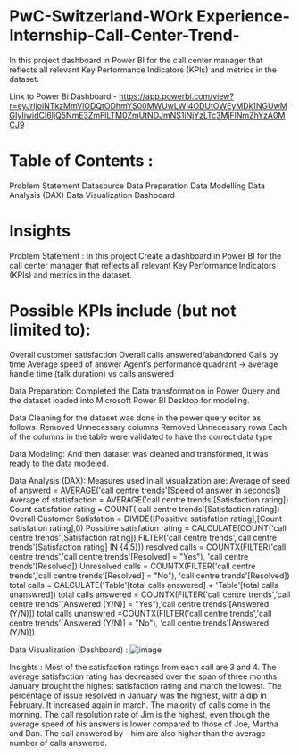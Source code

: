 # PwC-Switzerland-WOrk Experience-Internship-Call-Center-Trend-
In this project dashboard in Power BI for the call center manager that reflects all relevant Key Performance Indicators (KPIs) and metrics in the dataset.

Link to Power Bi Dashboard - https://app.powerbi.com/view?r=eyJrIjoiNTkzMmViODQtODhmYS00MWUwLWI4ODUtOWEyMDk1NGUwMGIyIiwidCI6IjQ5NmE3ZmFlLTM0ZmUtNDJmNS1iNjYzLTc3MjFlNmZhYzA0MCJ9

# Table of Contents :
Problem Statement
Datasource
Data Preparation
Data Modelling
Data Analysis (DAX)
Data Visualization Dashboard

# Insights
Problem Statement :
In this project Create a dashboard in Power BI for the call center manager that reflects all relevant Key Performance Indicators (KPIs) and metrics in the dataset.

# Possible KPIs include (but not limited to):
Overall customer satisfaction
Overall calls answered/abandoned
Calls by time
Average speed of answer
Agent’s performance quadrant -> average handle time (talk duration) vs calls answered

Data Preparation:
Completed the Data transformation in Power Query and the dataset loaded into Microsoft Power BI Desktop for modeling.

Data Cleaning for the dataset was done in the power query editor as follows:
Removed Unnecessary columns
Removed Unnecessary rows
Each of the columns in the table were validated to have the correct data type

Data Modeling:
And then dataset was cleaned and transformed, it was ready to the data modeled.

Data Analysis (DAX):
Measures used in all visualization are:
Average of seed of answerd = AVERAGE('call centre trends'[Speed of answer in seconds])
Average of statisfaction = AVERAGE('call centre trends'[Satisfaction rating])
Count satisfation rating = COUNT('call centre trends'[Satisfaction rating])
Overall Customer Satisfation = DIVIDE([Possitive satisfation rating],[Count satisfation rating],0)
Possitive satisfation rating = CALCULATE(COUNT('call centre trends'[Satisfaction rating]),FILTER('call centre trends','call centre trends'[Satisfaction rating] IN {4,5}))
resolved calls = COUNTX(FILTER('call centre trends','call centre trends'[Resolved] = "Yes"), 'call centre trends'[Resolved])
Unresolved calls = COUNTX(FILTER('call centre trends','call centre trends'[Resolved] = "No"), 'call centre trends'[Resolved])
total calls = CALCULATE('Table'[total calls answered] + 'Table'[total calls unanswred])
total calls answered = COUNTX(FILTER('call centre trends','call centre trends'[Answered (Y/N)] = "Yes"),'call centre trends'[Answered (Y/N)])
total calls unanswred =COUNTX(FILTER('call centre trends','call centre trends'[Answered (Y/N)] = "No"), 'call centre trends'[Answered (Y/N)])

Data Visualization (Dashboard) :
![image](https://github.com/Ushashree441997/PwC-Switzerland-Internship-Call-Center-Trend-/assets/69711495/e8a96f73-bc49-40ed-ad2d-18339da114ae)

Insights :
Most of the satisfaction ratings from each call are 3 and 4.
The average satisfaction rating has decreased over the span of three months. January brought the highest satisfaction rating and march the lowest.
The percentage of issue resolved in January was the highest, with a dip in February. It increased again in march.
The majority of calls come in the morning.
The call resolution rate of Jim is the highest, even though the average speed of his answers is lower compared to those of Joe, Martha and Dan. The call answered by - him are also higher than the average number of calls answered.
